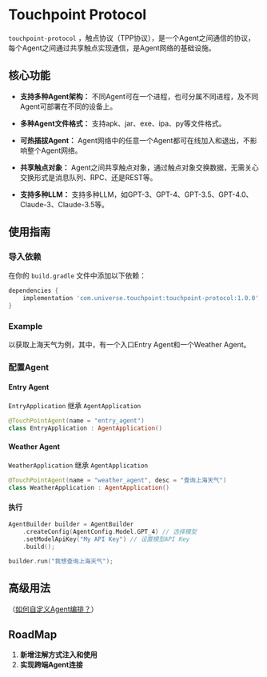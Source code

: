 # Touchpoint Protocol

`touchpoint-protocol` ，触点协议（TPP协议），是一个Agent之间通信的协议，每个Agent之间通过共享触点实现通信，是Agent网络的基础设施。

## 核心功能

- **支持多种Agent架构：** 不同Agent可在一个进程，也可分属不同进程，及不同Agent可部署在不同的设备上。

- **多种Agent文件格式：** 支持apk、jar、exe、ipa、py等文件格式。

- **可热插拔Agent：** Agent网络中的任意一个Agent都可在线加入和退出，不影响整个Agent网络。

- **共享触点对象：** Agent之间共享触点对象，通过触点对象交换数据，无需关心交换形式是消息队列、RPC、还是REST等。

- **支持多种LLM：** 支持多种LLM，如GPT-3、GPT-4、GPT-3.5、GPT-4.0、Claude-3、Claude-3.5等。

## 使用指南

### 导入依赖

在你的 `build.gradle` 文件中添加以下依赖：

```gradle
dependencies {
    implementation 'com.universe.touchpoint:touchpoint-protocol:1.0.0'
}
```

### Example

以获取上海天气为例，其中，有一个入口Entry Agent和一个Weather Agent。

### 配置Agent

#### Entry Agent

`EntryApplication` 继承 `AgentApplication`
```kotlin
@TouchPointAgent(name = "entry_agent")
class EntryApplication : AgentApplication()
```

#### Weather Agent

`WeatherApplication` 继承 `AgentApplication`
```kotlin
@TouchPointAgent(name = "weather_agent", desc = "查询上海天气")
class WeatherApplication : AgentApplication()
```

#### 执行
```kotlin
AgentBuilder builder = AgentBuilder
    .createConfig(AgentConfig.Model.GPT_4) // 选择模型
    .setModelApiKey("My API Key") // 设置模型API Key
    .build();

builder.run("我想查询上海天气");
```

## 高级用法

（[如何自定义Agent编排？](./README_BASIC.md)）

## RoadMap

1. **新增注解方式注入和使用**
2. **实现跨端Agent连接**